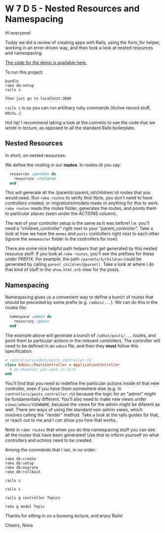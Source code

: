 # W 7 D 5 - Nested Resources and Namespacing

Hi everyone!

Today we did a review of creating apps with Rails, using the form_for helper, working in an error-driven way, and then took a look at nested resources and namespacing.

[The code for the demo is available here.](https://github.com/NimaBoscarino/reddit-clone-nested-resource)

To run this project:

```
bundle
rake db:setup
rails s

Then just go to localhost:3000
```

`rails c` is so you can run arbitrary ruby commands (Active record stuff, etcru...)

Hot tip! I recommend taking a look at the commits to see the code that we wrote in lecture, as opposed to all the standard Rails boilerplate.

## Nested Resources

In short, on nested resources:

We define the nesting in our **routes**. In routes.rb you say:

```rb
  resources :parents do
    resources :children
  end
```

This will generate all the /parents/:parent_id/children/:id routes that you would need. Run `rake routes` to verify this! Note, you don't need to have controllers created, or migrations/models made or anything for this to work. `rake routes` reads the routes folder, generates the routes, and points them to particular places (seen under the ACTIONS column).

The rest of your controller setup is the same as it was before! I.e. you'll need a "children_controller" right next to your "parent_controller". Take a look at how we have the `memes` and `posts` controllers right next to each other (ignore the `mememaster` folder in the controllers for now).

There are some nice helpful path helpers that get generated by this nested resource stuff. If you look at `rake routes`, you'll see the prefixes for these under PREFIX. For example, the path `/parents/5/children` could be generated by calling `parent_children(@parent)`. Take a look at where I do that kind of stuff in the `show.html.erb` view for the posts.

## Namespacing

Namespacing gives us a convenient way to define a bunch of routes that should be preceded by some prefix (e.g. `/admin/...`). We can do this in the routes file:

```rb
  namespace :admin do
    resources :posts
  end
```

The example above will generate a bunch of `/admin/posts/...` routes, and point them to particular actions in the relevant controllers. The controller will need to be defined in an `admin` file, and then they **must** follow this specification:

```rb
# controllers/admin/posts_controller.rb
class Admin::PostsController < ApplicationController
  # do whatever you want in here
end
```

You'll find that you need to redefine the particular actions inside of that new controller, even if you have them somewhere else (e.g. in `controllers/posts_controller.rb`) because the logic for an "admin" might be fundamentally different. You'll also need to make new views under `views/admin/VIEWNAME`, because the views for the admin might be diferent as well. There _are_ ways of using the standard non-admin views, which involves calling the "render" method. Take a look at the rails guides for that, or reach out to me and I can show you how that works.

Note in `rake routes` that when you do this namespacing stuff you can see all the routes that have been generated! Use that to inform yourself on what controllers and actions need to be created.


Among the commands that I ran, in no order:

```
rake db:create
rake db:setup
rake db:migrate
rake db:rollback

rails s

rails c

rails g controller Topics    

rake g model Topic
```

Thanks for sitting in on a loooong lecture, and enjoy Rails!

Cheers,
Nima

